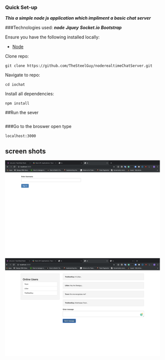 
### Quick Set-up
***This a simple node js application which impliment a basic chat server***

###Technologies used:
***node***
***Jquey***
***Socket.io***
***Bootstrap***


Ensure you have the following installed locally:

- [Node](https://nodejs.org/en/)

Clone repo:

```
git clone https://github.com/TheSteelGuy/noderealtimeChatServer.git
```

Navigate to repo:

```
cd iochat
```

Install all dependencies:

```
npm install
```

##Run the sever
```npm start
```
###Go to the broswer open type
```
localhost:3000
```
## screen shots

![login](images/login.png)
![chats](images/chats.png)

